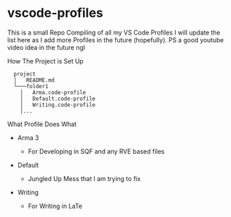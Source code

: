 # vscode-profiles

 This is a small Repo Compiling of all my VS Code Profiles
 I will update the list here as I add more Profiles in the future (hopefully).
 PS a good youtube video idea in the future ngl

How The Project is Set Up

```dir
  project
  │   README.md
  └───folder1
    │   Arma.code-profile
    │   Default.code-profile
    │   Writing.code-profile
    │...
```

What Profile Does What

* Arma 3
  - For Developing in SQF and any RVE based files 

* Default
  - Jungled Up Mess that I am trying to fix 

* Writing
  - For Writing in  LaTe